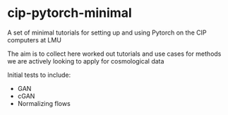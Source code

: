 # cip-pytorch-minimal
A set of minimal tutorials for setting up and using Pytorch on the CIP computers at LMU

The aim is to collect here worked out tutorials and use cases for methods we are actively looking to apply for cosmological data

Initial tests to include:

* GAN
* cGAN
* Normalizing flows
